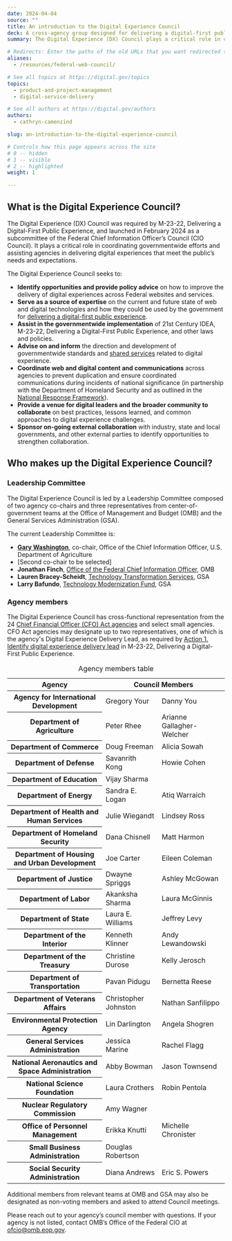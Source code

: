 ```yaml
---
date: 2024-04-04
source: ""
title: An introduction to the Digital Experience Council
deck: A cross-agency group designed for delivering a digital-first public experience
summary: The Digital Experience (DX) Council plays a critical role in coordinating governmentwide efforts and assisting agencies in delivering digital experiences that meet the public’s needs and expectations.

# Redirects: Enter the paths of the old URLs that you want redirected to this page.
aliases:
  - /resources/federal-web-council/

# See all topics at https://digital.gov/topics
topics:
  - product-and-project-management
  - digital-service-delivery

# See all authors at https://digital.gov/authors
authors:
  - cathryn-camenzind

slug: an-introduction-to-the-digital-experience-council

# Controls how this page appears across the site
# 0 -- hidden
# 1 -- visible
# 2 -- highlighted
weight: 1

---
```


## What is the Digital Experience Council?

The Digital Experience (DX) Council was required by M-23-22, Delivering a Digital-First Public Experience, and launched in February 2024 as a subcommittee of the Federal Chief Information Officer’s Council (CIO Council). It plays a critical role in coordinating governmentwide efforts and assisting agencies in delivering digital experiences that meet the public’s needs and expectations.

The Digital Experience Council seeks to:

* **Identify opportunities and provide policy advice** on how to improve the delivery of digital experiences across Federal websites and services.
* **Serve as a source of expertise** on the current and future state of web and digital technologies and how they could be used by the government for [delivering a digital-first public experience](https://digital.gov/resources/delivering-digital-first-public-experience/).
* **Assist in the governmentwide implementation** of 21st Century IDEA, M-23-22, Delivering a Digital-First Public Experience, and other laws and policies.
* **Advise on and inform** the direction and development of governmentwide standards and [shared services](https://digital.gov/services/) related to digital experience.
* **Coordinate web and digital content and communications** across agencies to prevent duplication and ensure coordinated communications during incidents of national significance (in partnership with the Department of Homeland Security and as outlined in the [National Response Framework](https://www.fema.gov/emergency-managers/national-preparedness/frameworks/response)).
* **Provide a venue for digital leaders and the broader community to collaborate** on best practices, lessons learned, and common approaches to digital experience challenges.
* **Sponsor on-going external collaboration** with industry, state and local governments, and other external parties to identify opportunities to strengthen collaboration.

## Who makes up the Digital Experience Council?

### Leadership Committee

The Digital Experience Council is led by a Leadership Committee composed of two agency co-chairs and three representatives from center-of-government teams at the Office of Management and Budget (OMB) and the General Services Administration (GSA).

The current Leadership Committee is:

* **[Gary Washington](https://www.usda.gov/ocio/leadership/gary-washington)**, co-chair, Office of the Chief Information Officer, U.S. Department of Agriculture
* \[Second co-chair to be selected]
* **Jonathan Finch**, [Office of the Federal Chief Information Officer](https://www.whitehouse.gov/omb/management/ofcio/), OMB
* **Lauren Bracey-Scheidt**, [Technology Transformation Services](https://www.gsa.gov/about-us/organization/federal-acquisition-service/technology-transformation-services), GSA
* **Larry Bafundo**, [Technology Modernization Fund](https://tmf.cio.gov/), GSA

### Agency members

The Digital Experience Council has cross-functional representation from the 24 [Chief Financial Officer (CFO) Act agencies](https://www.cfo.gov/members/) and select small agencies. CFO Act agencies may designate up to two representatives, one of which is the agency's Digital Experience Delivery Lead, as required by [Action 1. Identify digital experience delivery lead](https://digital.gov/resources/delivering-digital-first-public-experience/#action-1-identify-digital-experience-delivery-lead) in M-23-22, Delivering a Digital-First Public Experience.

<table class="usa-table usa-table--striped">
  <caption>Agency members table</caption>
  <thead>
    <tr>
      <th scope="col">Agency</th>
      <th scope="col" colspan="2">Council Members</th>
    </tr>
  </thead>
  <tbody>
    <tr>
      <th scope="row">Agency for International Development</th>
      <td>Gregory Your</td>
      <td>Danny You</td>
    </tr>
    <tr>
      <th scope="row">Department of Agriculture</th>
      <td>Peter Rhee</td>
      <td>Arianne Gallagher-Welcher</td>
    </tr>
    <tr>
      <th scope="row">Department of Commerce</th>
      <td>Doug Freeman</td>
      <td>Alicia Sowah</td>
    </tr>
    <tr>
      <th scope="row">Department of Defense</th>
      <td>Savanrith Kong</td>
      <td>Howie Cohen</td>
    </tr>
    <tr>
      <th scope="row">Department of Education</th>
      <td>Vijay Sharma</td>
      <td>&nbsp;</td>
    </tr>
    <tr>
      <th scope="row">Department of Energy</th>
      <td>Sandra E. Logan</td>
      <td>Atiq Warraich</td>
    </tr>
    <tr>
      <th scope="row">Department of Health and Human Services</th>
      <td>Julie Wiegandt</td>
      <td>Lindsey Ross</td>
    </tr>
    <tr>
      <th scope="row">Department of Homeland Security</th>
      <td>Dana Chisnell</td>
      <td>Matt Harmon</td>
    </tr>
    <tr>
      <th scope="row">Department of Housing and Urban
Development</th>
      <td>Joe Carter</td>
      <td>Eileen Coleman</td>
    </tr>
    <tr>
      <th scope="row">Department of Justice</th>
      <td>Dwayne Spriggs</td>
      <td>Ashley McGowan</td>
    </tr>
    <tr>
      <th scope="row">Department of Labor</th>
      <td>Akanksha Sharma</td>
      <td>Laura McGinnis</td>
    </tr>
    <tr>
      <th scope="row">Department of State</th>
      <td>Laura E. Williams</td>
      <td>Jeffrey Levy</td>
    </tr>
    <tr>
      <th scope="row">Department of the Interior</th>
      <td>Kenneth Klinner</td>
      <td>Andy Lewandowski</td>
    </tr>
    <tr>
      <th scope="row">Department of the Treasury</th>
      <td>Christine Durose</td>
      <td>Kelly Jerosch</td>
    </tr>
    <tr>
      <th scope="row">Department of Transportation</th>
      <td>Pavan Pidugu</td>
      <td>Bernetta Reese</td>
    </tr>
    <tr>
      <th scope="row">Department of Veterans Affairs</th>
      <td>Christopher Johnston</td>
      <td>Nathan Sanfilippo</td>
    </tr>
    <tr>
      <th scope="row">Environmental Protection Agency</th>
      <td>Lin Darlington</td>
      <td>Angela Shogren</td>
    </tr>
    <tr>
      <th scope="row">General Services Administration</th>
      <td>Jessica Marine</td>
      <td>Rachel Flagg</td>
    </tr>
    <tr>
      <th scope="row">National Aeronautics and Space
Administration</th>
      <td>Abby Bowman</td>
      <td>Jason Townsend</td>
    </tr>
    <tr>
      <th scope="row">National Science Foundation</th>
      <td>Laura Crothers</td>
      <td>Robin Pentola</td>
    </tr>
    <tr>
      <th scope="row">Nuclear Regulatory Commission</th>
      <td>Amy Wagner</td>
      <td>&nbsp;</td>
    </tr>
    <tr>
      <th scope="row">Office of Personnel Management</th>
      <td>Erikka Knutti</td>
      <td>Michelle Chronister</td>
    </tr>
    <tr>
      <th scope="row">Small Business Administration</th>
      <td>Douglas Robertson</td>
      <td>&nbsp;</td>
    </tr>
    <tr>
      <th scope="row">Social Security Administration</th>
      <td>Diana Andrews</td>
      <td>Eric S. Powers</td>
    </tr>
  </tbody>
</table>

Additional members from relevant teams at OMB and GSA may also be designated as non-voting members and asked to attend Council meetings.

Please reach out to your agency’s council member with questions. If your agency is not listed, contact OMB’s Office of the Federal CIO at ofcio@omb.eop.gov.

